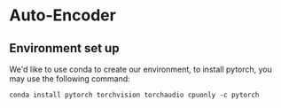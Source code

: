 # Auto-Encoder


## Environment set up

We'd like to use conda to create our environment, to install pytorch, you may use the following command:

```
conda install pytorch torchvision torchaudio cpuonly -c pytorch
```
